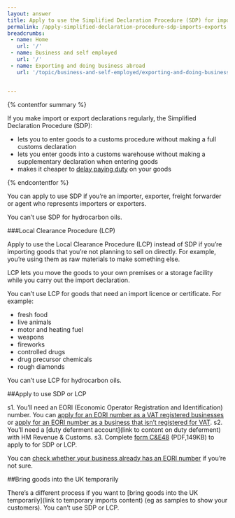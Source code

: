 ```yaml
---
layout: answer
title: Apply to use the Simplified Declaration Procedure (SDP) for imports and exports
permalink: /apply-simplified-declaration-procedure-sdp-imports-exports.html
breadcrumbs:
 - name: Home
   url: '/'
 - name: Business and self employed
   url: '/'
 - name: Exporting and doing business abroad
   url: '/topic/business-and-self-employed/exporting-and-doing-business-abroad.html'


---
```

{% contentfor summary %}

If you make import or export declarations regularly, the Simplified Declaration Procedure (SDP):

- lets you to enter goods to a customs procedure without making a full customs declaration   
- lets you enter goods into a customs warehouse without making a supplementary declaration when entering goods
- makes it cheaper to [delay paying duty](/delay-paying-customs-duty-when-you-import-goods.html) on your goods  

{% endcontentfor %}

You can apply to use SDP if you’re an importer, exporter, freight forwarder or agent who represents importers or exporters.

You can’t use SDP for hydrocarbon oils.

###Local Clearance Procedure (LCP)

Apply to use the Local Clearance Procedure (LCP) instead of SDP if you’re importing goods that you’re not planning to sell on directly. For example, you’re using them as raw materials to make something else.

LCP lets you move the goods to your own premises or a storage facility while you carry out the import declaration. 

You can’t use LCP for goods that need an import licence or certificate. For example:

- fresh food
- live animals
- motor and heating fuel
- weapons
- fireworks
- controlled drugs
- drug precursor chemicals
- rough diamonds

You can’t use LCP for hydrocarbon oils.

##Apply to use SDP or LCP

s1. You’ll need an EORI (Economic Operator Registration and Identification) number. You can [apply for an EORI number as a VAT registered businesses](https://online.hmrc.gov.uk/shortforms/form/EORIVAT) or [apply for an EORI number as a business that isn’t registered for VAT](https://online.hmrc.gov.uk/shortforms/form/EORINonVATExport).
s2. You’ll need a [duty deferment account](link to content on duty deferment) with HM Revenue & Customs.
s3. Complete [form C&E48](https://www.gov.uk/government/uploads/system/uploads/attachment_data/file/374170/ce48.pdf) (PDF,149KB) to apply to for SDP or LCP.

You can [check whether your business already has an EORI number](http://ec.europa.eu/taxation_customs/dds2/eos/eori_validation.jsp?Lang=en) if you’re not sure.

##Bring goods into the UK temporarily

There’s a different process if you want to [bring goods into the UK temporarily](link to temporary imports content) (eg as samples to show your customers). You can’t use SDP or LCP.

